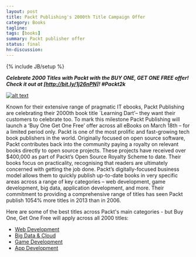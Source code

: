 ```yaml
---
layout: post
title: Packt Publishing's 2000th Title Campaign Offer
category: Books
tagline: 
tags: [books]
summary: Packt publisher offer
status: final
hn-discussion:
---
```


{% include JB/setup %}

***Celebrate 2000 Titles with Packt with the BUY ONE, GET ONE FREE offer! Check it out at [http://bit.ly/1j26nPN]! #Packt2k***

[![alt text](http://dgdsbygo8mp3h.cloudfront.net/sites/default/files/2000th-Book-Home-Page-Banner.png)](http://bit.ly/1j26nPN)

Known for their extensive range of pragmatic IT ebooks, Packt Publishing are celebrating their 2000th book title `Learning Dart’– they want their customers to celebrate too.
To mark this milestone Packt Publishing will launch a ‘Buy One Get One Free’ offer across all eBooks on March 18th – for a limited period only. 
Packt is one of the most prolific and fast-growing tech book publishers in the world. Originally focused on open source software, Packt contributes back into the community paying a royalty on 
relevant books directly to open source projects. These projects have received over $400,000 as part of Packt’s Open Source Royalty Scheme to date.
Their books focus on practicality, recognising that readers are ultimately concerned with getting the job done. Packt’s digitally-focused business model allows them to quickly publish up-to-date books 
in very specific areas across a range of key categories – web development, game development, big data, application development, and more. Their commitment to providing a comprehensive range of 
titles has seen Packt publish 1054% more titles in 2013 than in 2006. 

Here are some of the best titles across Packt's main categories - but Buy One, Get One Free will apply across all 2000 titles:

* [Web Development](http://bit.ly/1g9Q1Cp)
* [Big Data &amp; Cloud](http://bit.ly/1iBWSUw)
* [Game Development](http://bit.ly/Nt9tgH)
* [App Development](http://bit.ly/OvJRAW)
